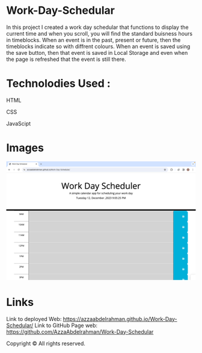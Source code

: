 # Work-Day-Schedular


In this project I created a work day schedular that functions to display the current time and when you scroll, you will find the standard buisness hours in timeblocks. When an event is in the past, present or future, then the timeblocks indicate so with diffrent colours. When an event is saved using the save button, then that event is saved in Local Storage and even when the page is refreshed that the event is still there.

# Technolodies Used :
HTML

CSS

JavaScipt

# Images
![Alt text](<Screenshot 2023-12-12 at 21.05.59.png>)


# Links
Link to deployed Web: 
https://azzaabdelrahman.github.io/Work-Day-Schedular/
Link to GitHub Page web: 
https://github.com/AzzaAbdelrahman/Work-Day-Schedular



Copyright © All rights reserved.
